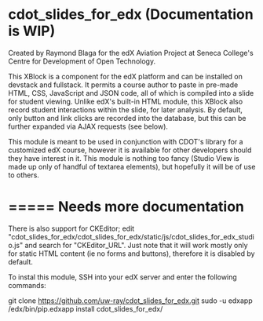 # cdot_slides_for_edx (Documentation is WIP)

Created by Raymond Blaga for the edX Aviation Project at Seneca College's Centre for Development of Open Technology.

This XBlock is a component for the edX platform and can be installed on devstack and fullstack. It permits a course author to paste in pre-made HTML, CSS, JavaScript and JSON code, all of which is compiled into a slide for student viewing. Unlike edX's built-in HTML module, this XBlock also record student interactions within the slide, for later analysis. By default, only button and link clicks are recorded into the database, but this can be further expanded via AJAX requests (see below).

This module is meant to be used in conjunction with CDOT's library for a customized edX course, however it is available for other developers should they have interest in it. This module is nothing too fancy (Studio View is made up only of handful of textarea elements), but hopefully it will be of use to others.

=====
Needs more documentation
=====


There is also support for CKEditor; edit "cdot_slides_for_edx/cdot_slides_for_edx/static/js/cdot_slides_for_edx_studio.js" and search for "CKEditor_URL". Just note that it will work mostly only for static HTML content (ie no forms and buttons), therefore it is disabled by default.

To instal this module, SSH into your edX server and enter the following commands:

  git clone https://github.com/uw-ray/cdot_slides_for_edx.git
  sudo -u edxapp /edx/bin/pip.edxapp install cdot_slides_for_edx/
